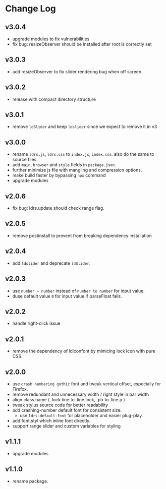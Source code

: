 # Change Log

## v3.0.4

 - upgrade modules to fix vulnerabilities
 - fix bug: resizeObserver should be installed after root is correctly set


## v3.0.3

 - add resizeObserver to fix slider rendering bug when off screen.


## v3.0.2

 - release with compact directory structure


## v3.0.1

 - remove `ldSlider` and keep `ldslider` since we expect to remove it in v3


## v3.0.0

 - rename `ldrs.js`, `ldrs.css` to `index.js`, `index.css`. also do the same to source files.
 - add `main`, `browser` and `style` fields in `package.json`.
 - further minimize js file with mangling and compression options.
 - make build faster by bypassing `npx` command
 - upgrade modules


## v2.0.6

 - fix bug: ldrs.update should check range flag.


## v2.0.5

 - remove postinstall to prevent from breaking dependency installation


## v2.0.4

 - add `ldslider` and deprecate `ldSlider`.


## v2.0.3

 - use `number ~ number` instead of `number to number` for input value.
 - duse default value `0` for input value if parseFloat fails.


## v2.0.2

 - handle right-click issue


## v2.0.1

 - remove the dependency of ldiconfont by mimicing lock icon with pure CSS.


## v2.0.0

 - use `crash numbering gothic` font and tweak vertical offset, especially for Firefox.
 - remove redundant and unnecessary width / right style in bar width
 - align class name ( .lock-line to .line.lock, .ptr to .line.p )
 - tweak stylus source code for better readability
 - add crashing-number default font for consistent size.
   - use `ldrs-default-font` for placeholder and easier plug-play.
 - add font.styl which inline font directly.
 - support range slider and custom variables for styling


## v1.1.1

 - upgrade modules


## v1.1.0

 - rename package.
